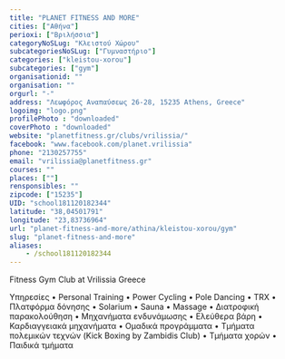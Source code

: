 ```yaml
---
title: "PLANET FITNESS AND MORE"
cities: ["Αθήνα"]
perioxi: ["Βριλήσσια"]
categoryNoSLug: "Κλειστού Χώρου"
subcategoriesNoSLug: ["Γυμναστήριο"]
categories: ["kleistou-xorou"]
subcategories: ["gym"]
organisationid: ""
organisation: ""
orgurl: "-"
address: "Λεωφόρος Αναπαύσεως 26-28, 15235 Athens, Greece"
logoimg: "logo.png"
profilePhoto : "downloaded"
coverPhoto : "downloaded"
website: "planetfitness.gr/clubs/vrilissia/"
facebook: "www.facebook.com/planet.vrilissia"
phone: "2130257755"
email: "vrilissia@planetfitness.gr"
courses: ""
places: [""]
rensponsibles: ""
zipcode: ["15235"]
UID: "school181120182344"
latitude: "38,04501791"
longitude: "23,83736964"
url: "planet-fitness-and-more/athina/kleistou-xorou/gym"
slug: "planet-fitness-and-more"
aliases:
    - /school181120182344
---
```



Fitness Gym Club at Vrilissia Greece

Υπηρεσίες • Personal Training • Power Cycling • Pole Dancing • TRX • Πλατφόρμα δόνησης • Solarium • Sauna • Massage • Διατροφική παρακολούθηση • Μηχανήματα ενδυνάμωσης • Ελεύθερα βάρη • Καρδιαγγειακά μηχανήματα • Ομαδικά προγράμματα • Τμήματα πολεμικών τεχνών (Kick Boxing by Zambidis Club) • Τμήματα χορών • Παιδικά τμήματα